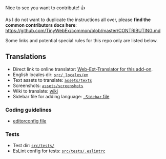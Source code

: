 Nice to see you want to contribute! :+1:

As I do not want to duplicate the instructions all over, please **find the common contributors docs here**: https://github.com/TinyWebEx/common/blob/master/CONTRIBUTING.md

Some links and potential special rules for this repo only are listed below.

## Translations

* Direct link to online translator: [Web-Ext-Translator for this add-on](https://lusito.github.io/web-ext-translator/?gh=https://github.com/rugk/dark-mode-website-switcher/).
* English locales dir: [`src/_locales/en`](src/_locales/en)
* Text assets to translate: [`assets/texts`](assets/texts)
* Screenshots: [`assets/screenshots`](assets/screenshots)
* Wiki to translate: [wiki](/wiki)
* Sidebar file for adding language: [`_Sidebar` file](/wiki/_Sidebar/_edit)

### Coding guidelines

* [editorconfig file](.editorconfig)

### Tests

* Test dir: [`src/tests/`](src/tests/)
* EsLint config for tests: [`src/tests/.eslintrc`](src/tests/.eslintrc)
